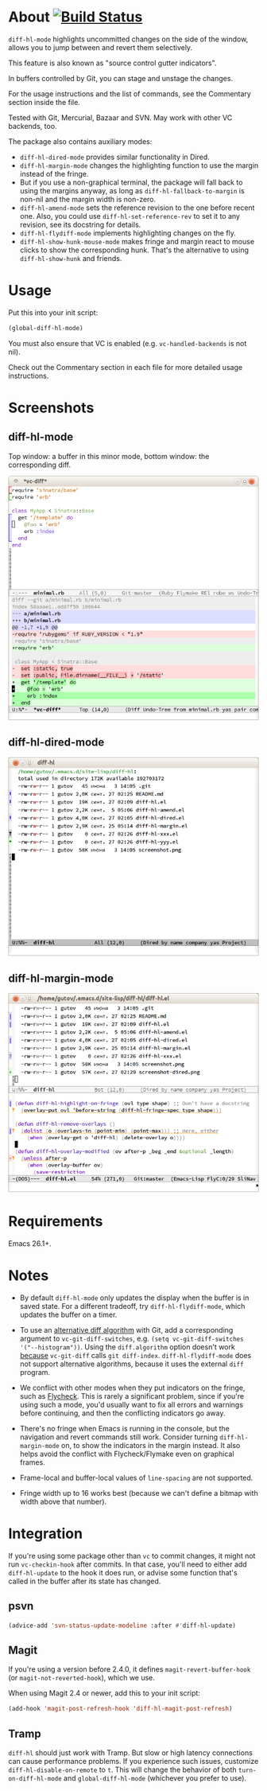 About [![Build Status](https://github.com/dgutov/diff-hl/actions/workflows/ci.yml/badge.svg)](https://github.com/dgutov/diff-hl/actions/workflows/ci.yml)
=====

`diff-hl-mode` highlights uncommitted changes on the side of the window, allows
you to jump between and revert them selectively.

This feature is also known as "source control gutter indicators".

In buffers controlled by Git, you can stage and unstage the changes.

For the usage instructions and the list of commands, see the Commentary section
inside the file.

Tested with Git, Mercurial, Bazaar and SVN. May work with other VC backends, too.

The package also contains auxiliary modes:

* `diff-hl-dired-mode` provides similar functionality in Dired.
* `diff-hl-margin-mode` changes the highlighting function to
  use the margin instead of the fringe.
* But if you use a non-graphical terminal, the package will fall back to using
  the margins anyway, as long as `diff-hl-fallback-to-margin` is non-nil and the
  margin width is non-zero.
* `diff-hl-amend-mode` sets the reference revision to the one before
  recent one. Also, you could use `diff-hl-set-reference-rev` to set
  it to any revision, see its docstring for details.
* `diff-hl-flydiff-mode` implements highlighting changes on the fly.
* `diff-hl-show-hunk-mouse-mode` makes fringe and margin react to
  mouse clicks to show the corresponding hunk. That's the alternative
  to using `diff-hl-show-hunk` and friends.

Usage
=====

Put this into your init script:

```lisp
(global-diff-hl-mode)
```

You must also ensure that VC is enabled (e.g. `vc-handled-backends` is
not nil).

Check out the Commentary section in each file for more detailed usage
instructions.

Screenshots
=====

diff-hl-mode
-----
Top window: a buffer in this minor mode, bottom window: the corresponding diff.

![screenie](screenshot.png)

diff-hl-dired-mode
-----

![screenie](screenshot-dired.png)

diff-hl-margin-mode
-----

![screenie](screenshot-margin.png)

Requirements
=====

Emacs 26.1+.

Notes
=====

* By default `diff-hl-mode` only updates the display when the buffer is in
  saved state. For a different tradeoff, try `diff-hl-flydiff-mode`, which
  updates the buffer on a timer.

* To use an
  [alternative diff algorithm](http://stackoverflow.com/questions/32365271/whats-the-difference-between-git-diff-patience-and-git-diff-histogram)
  with Git, add a corresponding argument to `vc-git-diff-switches`,
  e.g. `(setq vc-git-diff-switches '("--histogram"))`. Using the
  `diff.algorithm` option doesn't work
  [because](http://article.gmane.org/gmane.comp.version-control.git/294622)
  `vc-git-diff` calls `git diff-index`. `diff-hl-flydiff-mode` does
  not support alternative algorithms, because it uses the external
  `diff` program.

* We conflict with other modes when they put indicators on the fringe,
  such as [Flycheck](https://github.com/flycheck/flycheck). This is
  rarely a significant problem, since if you're using such a mode,
  you'd usually want to fix all errors and warnings before continuing,
  and then the conflicting indicators go away.

* There's no fringe when Emacs is running in the console, but the navigation
  and revert commands still work. Consider turning `diff-hl-margin-mode` on,
  to show the indicators in the margin instead. It also helps avoid the conflict
  with Flycheck/Flymake even on graphical frames.

* Frame-local and buffer-local values of `line-spacing` are not supported.

* Fringe width up to 16 works best (because we can't define a bitmap
  with width above that number).

Integration
=====

If you're using some package other than `vc` to commit changes, it might
not run `vc-checkin-hook` after commits. In that case, you'll need to
either add `diff-hl-update` to the hook it does run, or advise some
function that's called in the buffer after its state has changed.

psvn
-----

```lisp
(advice-add 'svn-status-update-modeline :after #'diff-hl-update)
```

Magit
-----

If you're using a version before 2.4.0, it defines `magit-revert-buffer-hook`
(or `magit-not-reverted-hook`), which we use.

When using Magit 2.4 or newer, add this to your init script:

```lisp
(add-hook 'magit-post-refresh-hook 'diff-hl-magit-post-refresh)
```

Tramp
-----

`diff-hl` should just work with Tramp. But slow or high latency
connections can cause performance problems. If you experience such
issues, customize `diff-hl-disable-on-remote` to `t`. This will change
the behavior of both `turn-on-diff-hl-mode` and `global-diff-hl-mode`
(whichever you prefer to use).

